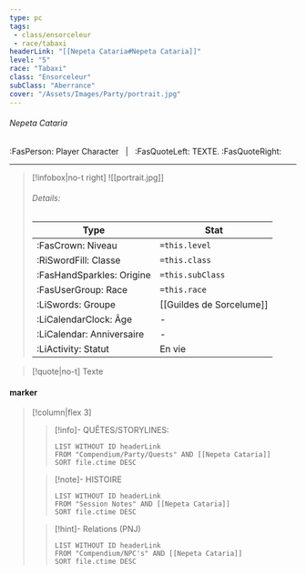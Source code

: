 ```yaml
---
type: pc
tags:
 - class/ensorceleur
 - race/tabaxi
headerLink: "[[Nepeta Cataria#Nepeta Cataria]]"
level: "5"
race: "Tabaxi"
class: "Ensorceleur"
subClass: "Aberrance"
cover: "/Assets/Images/Party/portrait.jpg"
---
```


###### Nepeta Cataria
:FasPerson: Player Character &nbsp; | &nbsp; :FasQuoteLeft: TEXTE. :FasQuoteRight:
___
> [!infobox|no-t right]
> ![[portrait.jpg]]
> ###### Details:
> | Type | Stat |
> | ---- | ---- |
> | :FasCrown: Niveau   | `=this.level` |
> | :RiSwordFill: Classe |  `=this.class`|
> | :FasHandSparkles: Origine |  `=this.subClass`|
> |  :FasUserGroup: Race |  `=this.race`|
> |  :LiSwords: Groupe |  [[Guildes de Sorcelume]] |
> |  :LiCalendarClock: Âge | - |
> |  :LiCalendar: Anniversaire | - |
> | :LiActivity: Statut | En vie |

> [!quote|no-t]
> Texte
 
#### marker
> [!column|flex 3]
>> [!info]- QUÊTES/STORYLINES:
>>```dataview
>>LIST WITHOUT ID headerLink
>>FROM "Compendium/Party/Quests" AND [[Nepeta Cataria]]
>>SORT file.ctime DESC
>
>>[!note]- HISTOIRE
>>```dataview
>>LIST WITHOUT ID headerLink
>>FROM "Session Notes" AND [[Nepeta Cataria]]
>>SORT file.ctime DESC
>
>>[!hint]- Relations (PNJ)
>>```dataview
>>LIST WITHOUT ID headerLink
>>FROM "Compendium/NPC's" AND [[Nepeta Cataria]]
>>SORT file.ctime DESC
>>
```image-layout-masonry-3

```